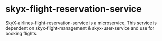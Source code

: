 # skyx-flight-reservation-service
SkyX-airlines-flight-reservation-service is a microservice, This service is dependent on skyx-flight-management &amp; skyx-user-service and use for booking flights.
